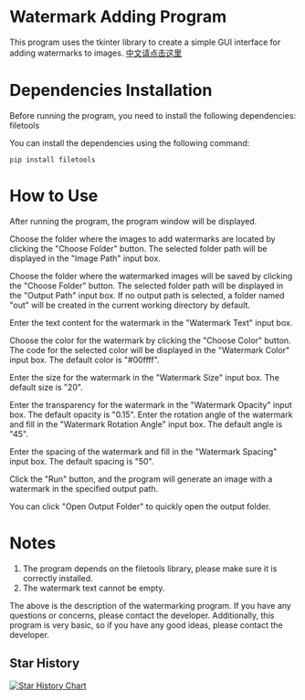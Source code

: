 # Watermark Adding Program
This program uses the tkinter library to create a simple GUI interface for adding watermarks to images.
[中文请点击这里](/README.md)

# Dependencies Installation
Before running the program, you need to install the following dependencies:
filetools

You can install the dependencies using the following command:

```shell
pip install filetools

```

# How to Use
After running the program, the program window will be displayed.

Choose the folder where the images to add watermarks are located by clicking the "Choose Folder" button. The selected folder path will be displayed in the "Image Path" input box.

Choose the folder where the watermarked images will be saved by clicking the "Choose Folder" button. The selected folder path will be displayed in the "Output Path" input box. If no output path is selected, a folder named "out" will be created in the current working directory by default.

Enter the text content for the watermark in the "Watermark Text" input box.

Choose the color for the watermark by clicking the "Choose Color" button. The code for the selected color will be displayed in the "Watermark Color" input box. The default color is "#00ffff".

Enter the size for the watermark in the "Watermark Size" input box. The default size is "20".

Enter the transparency for the watermark in the "Watermark Opacity" input box. The default opacity is "0.15".
Enter the rotation angle of the watermark and fill in the "Watermark Rotation Angle" input box. The default angle is "45".

Enter the spacing of the watermark and fill in the "Watermark Spacing" input box. The default spacing is "50".

Click the "Run" button, and the program will generate an image with a watermark in the specified output path.

You can click "Open Output Folder" to quickly open the output folder.

# Notes
1. The program depends on the filetools library, please make sure it is correctly installed.
2. The watermark text cannot be empty.

The above is the description of the watermarking program. If you have any questions or concerns, please contact the developer. Additionally, this program is very basic, so if you have any good ideas, please contact the developer.

## Star History

[![Star History Chart](https://api.star-history.com/svg?repos=XDDwyc/Watermark&type=Date)](https://star-history.com/#XDDwyc/Watermark&Date)
